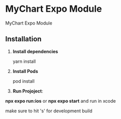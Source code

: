 # MyChart Expo Module


MyChart Expo Module
## Installation

1. **Install dependencies**

   yarn install
2. **Install Pods**

   pod install
4. **Run Projoject**:
   
  **npx expo run:ios** or **npx expo start** and run in xcode
  
  make sure to hit 's' for development build

   
